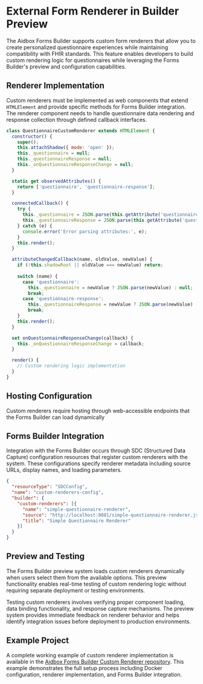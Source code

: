 # External Form Renderer in Builder Preview

The Aidbox Forms Builder supports custom form renderers that allow you to create personalized questionnaire experiences while maintaining compatibility with FHIR standards. This feature enables developers to build custom rendering logic for questionnaires while leveraging the Forms Builder's preview and configuration capabilities.

## Renderer Implementation

Custom renderers must be implemented as web components that extend `HTMLElement` and provide specific methods for Forms Builder integration. The renderer component needs to handle questionnaire data rendering and response collection through defined callback interfaces.

```javascript
class QuestionnaireCustomRenderer extends HTMLElement {
  constructor() {
    super();
    this.attachShadow({ mode: 'open' });
    this._questionnaire = null;
    this._questionnaireResponse = null;
    this._onQuestionnaireResponseChange = null;
  }

  static get observedAttributes() {
    return ['questionnaire', 'questionnaire-response'];
  }

  connectedCallback() {
    try {
      this._questionnaire = JSON.parse(this.getAttribute('questionnaire'));
      this._questionnaireResponse = JSON.parse(this.getAttribute('questionnaire-response'));
    } catch (e) {
      console.error('Error parsing attributes:', e);
    }
    this.render();
  }

  attributeChangedCallback(name, oldValue, newValue) {
    if (!this.shadowRoot || oldValue === newValue) return;
    
    switch (name) {
      case 'questionnaire':
        this._questionnaire = newValue ? JSON.parse(newValue) : null;
        break;
      case 'questionnaire-response':
        this._questionnaireResponse = newValue ? JSON.parse(newValue) : null;
        break;
    }
    this.render();
  }

  set onQuestionnaireResponseChange(callback) {
    this._onQuestionnaireResponseChange = callback;
  }

  render() {
    // Custom rendering logic implementation
  }
}
```

## Hosting Configuration

Custom renderers require hosting through web-accessible endpoints that the Forms Builder can load dynamically

## Forms Builder Integration

Integration with the Forms Builder occurs through SDC (Structured Data Capture) configuration resources that register custom renderers with the system. These configurations specify renderer metadata including source URLs, display names, and loading parameters.

```json
{
  "resourceType": "SDCConfig",
  "name": "custom-renderers-config",
  "builder": {
    "custom-renderers": [{
      "name": "simple-questionnaire-renderer",
      "source": "http://localhost:8081/simple-questionnaire-renderer.js",
      "title": "Simple Questionnaire Renderer"
    }]
  }
}
```

## Preview and Testing

The Forms Builder preview system loads custom renderers dynamically when users select them from the available options. This preview functionality enables real-time testing of custom rendering logic without requiring separate deployment or testing environments.

Testing custom renderers involves verifying proper component loading, data binding functionality, and response capture mechanisms. The preview system provides immediate feedback on renderer behavior and helps identify integration issues before deployment to production environments.

## Example Project

A complete working example of custom renderer implementation is available in the [Aidbox Forms Builder Custom Renderer repository](https://github.com/Aidbox/examples/tree/main/aidbox-forms-builder-custom-renderer). This example demonstrates the full setup process including Docker configuration, renderer implementation, and Forms Builder integration.

